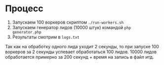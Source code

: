 # Процесс
1. Запускаем 100 воркеров скриптом `./run-workers.sh`
2. Запускаем генератор лидов (10000 штук) командой `php generator.php`
3. Результаты смотрим в `logs.txt`

Так как на обработку одного лида уходит 2 секунды, то при запуске 100 воркеров за 2 секунды успевает обработаться 100 лидов.
10000 лидов обработается примерно за 200 секунд + время на запись в файл итд.